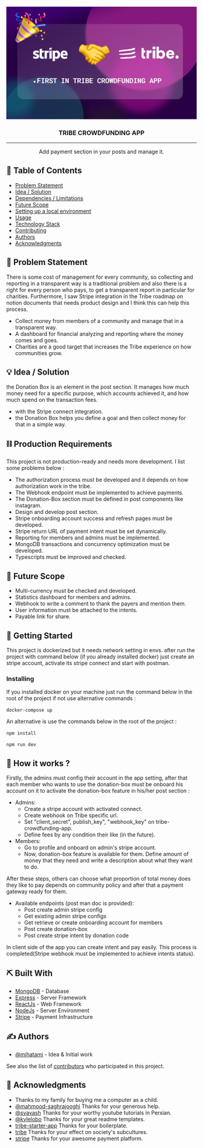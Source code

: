 <p align="center">
  <a href="" rel="noopener">
 <img src="./readme/tribe-crowdfunding-app-banner.jpg" alt="Project logo"></a>
</p>
<h3 align="center">TRIBE CROWDFUNDING APP</h3>

<div align="center">

  <!-- [![Hackathon](https://img.shields.io/badge/hackathon-name-orange.svg)](http://hackathon.url.com) 
  [![Status](https://img.shields.io/badge/status-active-success.svg)]() 
  [![GitHub Issues](https://img.shields.io/github/issues/kylelobo/The-Documentation-Compendium.svg)](https://github.com/mjhatami/tribe-crowdfunding-app/issues)
  [![GitHub Pull Requests](https://img.shields.io/github/issues-pr/kylelobo/The-Documentation-Compendium.svg)](https://github.com/mjhatami/tribe-crowdfunding-app/pulls)
  [![License](https://img.shields.io/badge/license-MIT-blue.svg)](LICENSE.md) -->

</div>

---

<p align="center"> Add payment section in your posts and manage it.
    <br> 
</p>

## 📝 Table of Contents
- [Problem Statement](#problem_statement)
- [Idea / Solution](#idea)
- [Dependencies / Limitations](#limitations)
- [Future Scope](#future_scope)
- [Setting up a local environment](#getting_started)
- [Usage](#usage)
- [Technology Stack](#tech_stack)
- [Contributing](../CONTRIBUTING.md)
- [Authors](#authors)
- [Acknowledgments](#acknowledgments)

## 🧐 Problem Statement <a name = "problem_statement"></a>
There is some cost of management for every community, so collecting and reporting in a transparent way is a traditional problem and also there is a right for every person who pays, to get a transparent report in particular for charities. Furthermore, I saw Stripe integration in the Tribe roadmap on notion documents that needs product design and I think this can help this process.
- Collect money from members of a community and manage that in a transparent way.
- A dashboard for financial analyzing and reporting where the money comes and goes.
- Charities are a good target that increases the Tribe experience on how communities grow.



## 💡 Idea / Solution <a name = "idea"></a>
the Donation Box is an element in the post section. It manages how much money need for a specific purpose, which accounts achieved it, and how much spend on the transaction fees.
 - with the Stripe connect integration.
 - the Donation Box helps you define a goal and then collect money for that in a simple way.

## ⛓️ Production Requirements  <a name = "limitations"></a>
This project is not production-ready and needs more development. I list some problems below :
- The authorization process must be developed and it depends on how authorization work in the tribe. 
- The Webhook endpoint must be implemented to achieve payments.
- The Donation-Box section must be defined in post components like instagram.
- Design and develop post section.
- Stripe onboarding account success and refresh pages must be developed.
- Stripe return URL of payment intent must be set dynamically. 
- Reporting for members and admins must be implemented.
- MongoDB transactions and concurrency optimization must be developed.
- Typescripts must be improved and checked.

## 🚀 Future Scope <a name = "future_scope"></a>
- Multi-currency must be checked and developed.
- Statistics dashboard for members and admins.
- Webhook to write a comment to thank the payers and mention them.
- User information must be attached to the intents.
- Payable link for share.
## 🏁 Getting Started <a name = "getting_started"></a>
This project is dockerized but it needs network setting in envs. after run the project with command below (if you already installed docker) just create an stripe account, activate its stripe connect and start with postman. 

### Installing


If you installed docker on your machine just run the command below in the root of the project if not use alternative commands :

```
docker-compose up
```

An alternative is use the commands below in the root of the project :
```
npm install
```
```
npm run dev
```

## 🎈 How it works ? <a name="usage"></a>
Firstly, the admins must config their account in the app setting, after that each member who wants to use the donation-box must be onboard his account on it to activate the donation-box feature in his/her post section :
- Admins:
    - Create a stripe account with activated connect.
    - Create webhook on Tribe specific url.
    - Set "client_secret", publish_key", "webhook_key" on tribe-crowdfunding-app.
    - Define fees by any condition their like (in the future).
- Members:
    - Go to profile and onboard on admin's stripe account.
    - Now, donation-box feature is available for them. Define amount of money that they need and write a description about what they want to do.

After these steps, others can choose what proportion of total money does they like to pay depends on  community policy and after that a payment gateway ready for them.

- Available endpoints (post man doc is provided):
  - Post create admin stripe config
  - Get existing admin stripe configs
  - Get retrieve or create onboarding account for members
  - Post create donation-box
  - Post create stripe intent by donation code

In client side of the app you can create intent and pay easily. This process is completed(Stripe webhook must be implemented to achieve intents status).

## ⛏️ Built With <a name = "tech_stack"></a>
- [MongoDB](https://www.mongodb.com/) - Database
- [Express](https://expressjs.com/) - Server Framework
- [ReactJs](https://reactjs.org/) - Web Framework
- [NodeJs](https://nodejs.org/en/) - Server Environment
- [Stripe](https://stripe.com/) - Payment Infrastructure

## ✍️ Authors <a name = "authors"></a>
- [@mjhatami](https://github.com/mjhatami) - Idea & Initial work

See also the list of [contributors](https://github.com/mjhatami/tribe-crowdfunding-app/contributors) 
who participated in this project.

## 🎉 Acknowledgments <a name = "acknowledgments"></a>
- Thanks to my family for buying me a computer as a child. 
- [@mahmood-saghrajooghi](https://github.com/mahmood-saghrajooghi) Thanks for your generous help.
- [@syavash](https://github.com/syavash) Thanks for your worthy youtube tutorials in Persian.
- [@kylelobo](https://github.com/kylelobo/The-Documentation-Compendium) Thanks for your great readme templates.
- [tribe-starter-app](https://github.com/tribeplatform/tribe-starter-app) Thanks for your boilerplate.
- [tribe](https://tribe.so/) Thanks for your effect on society's subcultures.
- [stripe](https://stripe.com/) Thanks for your awesome payment platform.
